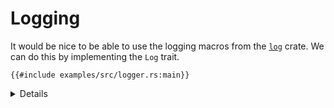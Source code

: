 # Logging

It would be nice to be able to use the logging macros from the [`log`][1] crate.
We can do this by implementing the `Log` trait.

```rust,editable,compile_fail
{{#include examples/src/logger.rs:main}}
```

<details>

- The first unwrap in `log` will succeed because we initialise `LOGGER` before
  calling `set_logger`. The second will succeed because `Uart::write_str` always
  returns `Ok`.

</details>

[1]: https://crates.io/crates/log
